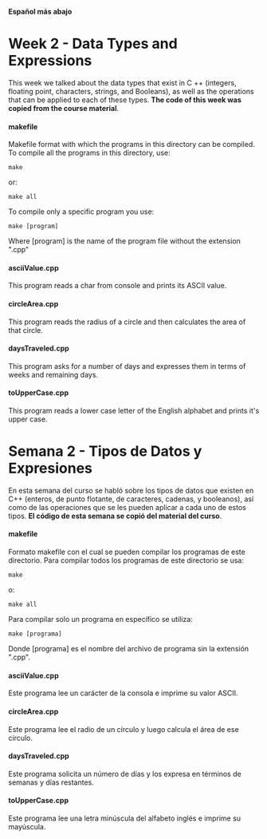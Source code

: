 **Español más abajo**

# Week 2 - Data Types and Expressions
This week we talked about the data types that exist in C ++ (integers, floating point, characters, strings, and Booleans), as well as the operations that can be applied to each of these types. **The code of this week was copied from the course material**.

#### makefile
Makefile format with which the programs in this directory can be compiled. To compile all the programs in this directory, use:

```
make
```

or:

```
make all
```

To compile only a specific program you use:

```
make [program]
```

Where [program] is the name of the program file without the extension ".cpp"

#### asciiValue.cpp
This program reads a char from console and prints its ASCII value.

#### circleArea.cpp
This program reads the radius of a circle and then calculates the area of that circle.

#### daysTraveled.cpp
This program asks for a number of days and expresses them in terms of weeks and remaining days.

#### toUpperCase.cpp
This program reads a lower case letter of the English alphabet and prints it's upper case.

# Semana 2 - Tipos de Datos y Expresiones
En esta semana del curso se habló sobre los tipos de datos que existen en C++ (enteros, de punto flotante, de caracteres, cadenas, y booleanos), así como de las operaciones que se les pueden aplicar a cada uno de estos tipos. **El código de esta semana se copió del material del curso**.

#### makefile
Formato makefile con el cual se pueden compilar los programas de este directorio. Para compilar todos los programas de este directorio se usa:

```
make
```

o:

```
make all
```

Para compilar solo un programa en específico se utiliza:

```
make [programa]
```

Donde [programa] es el nombre del archivo de programa sin la extensión ".cpp".

#### asciiValue.cpp
Este programa lee un carácter de la consola e imprime su valor ASCII.

#### circleArea.cpp
Este programa lee el radio de un círculo y luego calcula el área de ese círculo.

#### daysTraveled.cpp
Este programa solicita un número de días y los expresa en términos de semanas y días restantes.

#### toUpperCase.cpp
Este programa lee una letra minúscula del alfabeto inglés e imprime su mayúscula.